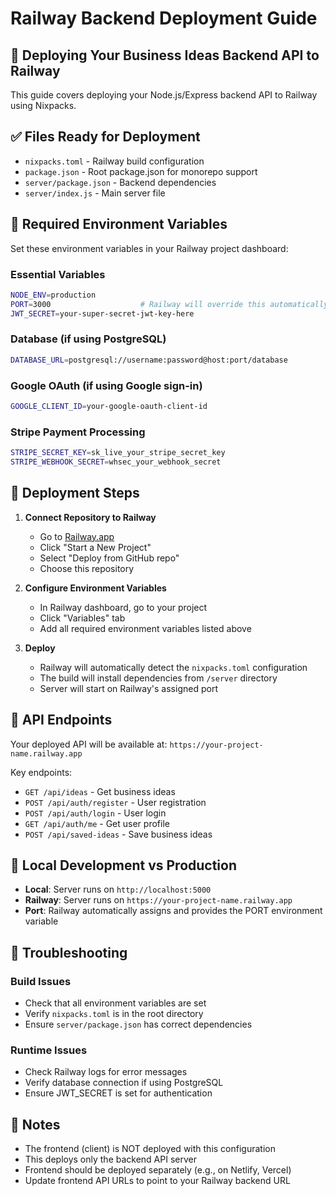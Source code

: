 # Railway Backend Deployment Guide

## 🚂 Deploying Your Business Ideas Backend API to Railway

This guide covers deploying your Node.js/Express backend API to Railway using Nixpacks.

## ✅ Files Ready for Deployment

- `nixpacks.toml` - Railway build configuration
- `package.json` - Root package.json for monorepo support
- `server/package.json` - Backend dependencies
- `server/index.js` - Main server file

## 🔑 Required Environment Variables

Set these environment variables in your Railway project dashboard:

### Essential Variables
```bash
NODE_ENV=production
PORT=3000                    # Railway will override this automatically
JWT_SECRET=your-super-secret-jwt-key-here
```

### Database (if using PostgreSQL)
```bash
DATABASE_URL=postgresql://username:password@host:port/database
```

### Google OAuth (if using Google sign-in)
```bash
GOOGLE_CLIENT_ID=your-google-oauth-client-id
```

### Stripe Payment Processing
```bash
STRIPE_SECRET_KEY=sk_live_your_stripe_secret_key
STRIPE_WEBHOOK_SECRET=whsec_your_webhook_secret
```

## 🚀 Deployment Steps

1. **Connect Repository to Railway**
   - Go to [Railway.app](https://railway.app)
   - Click "Start a New Project"
   - Select "Deploy from GitHub repo"
   - Choose this repository

2. **Configure Environment Variables**
   - In Railway dashboard, go to your project
   - Click "Variables" tab
   - Add all required environment variables listed above

3. **Deploy**
   - Railway will automatically detect the `nixpacks.toml` configuration
   - The build will install dependencies from `/server` directory
   - Server will start on Railway's assigned port

## 📡 API Endpoints

Your deployed API will be available at: `https://your-project-name.railway.app`

Key endpoints:
- `GET /api/ideas` - Get business ideas
- `POST /api/auth/register` - User registration
- `POST /api/auth/login` - User login
- `GET /api/auth/me` - Get user profile
- `POST /api/saved-ideas` - Save business ideas

## 🔧 Local Development vs Production

- **Local**: Server runs on `http://localhost:5000`
- **Railway**: Server runs on `https://your-project-name.railway.app`
- **Port**: Railway automatically assigns and provides the PORT environment variable

## 🐛 Troubleshooting

### Build Issues
- Check that all environment variables are set
- Verify `nixpacks.toml` is in the root directory
- Ensure `server/package.json` has correct dependencies

### Runtime Issues
- Check Railway logs for error messages
- Verify database connection if using PostgreSQL
- Ensure JWT_SECRET is set for authentication

## 📝 Notes

- The frontend (client) is NOT deployed with this configuration
- This deploys only the backend API server
- Frontend should be deployed separately (e.g., on Netlify, Vercel)
- Update frontend API URLs to point to your Railway backend URL
